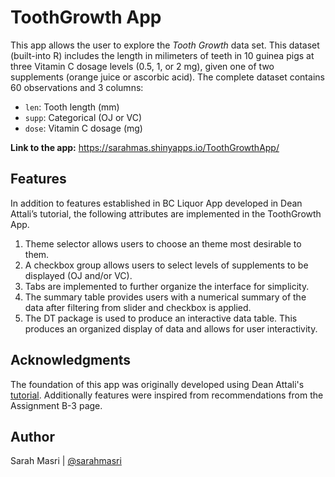 # ToothGrowth App

This app allows the user to explore the _Tooth Growth_ data set. This dataset (built-into R) includes the length in milimeters of teeth in 10 guinea pigs at three Vitamin C dosage levels (0.5, 1, or 2 mg), given one of two supplements (orange juice or ascorbic acid). The complete dataset contains 60 observations and 3 columns: 
- `len`: Tooth length (mm)
- `supp`: Categorical (OJ or VC)
- `dose`: Vitamin C dosage (mg)

**Link to the app:** https://sarahmas.shinyapps.io/ToothGrowthApp/

## Features
In addition to features established in BC Liquor App developed in Dean Attali’s tutorial, the following attributes are implemented in the ToothGrowth App. 
1. Theme selector allows users to choose an theme most desirable to them.
2. A checkbox group allows users to select levels of supplements to be displayed (OJ and/or VC).
3. Tabs are implemented to further organize the interface for simplicity. 
4. The summary table provides users with a numerical summary of the data after filtering from slider and checkbox is applied.
5. The DT package is used to produce an interactive data table. This produces an organized display of data and allows for user interactivity. 

## Acknowledgments
The foundation of this app was originally developed using Dean Attali's [tutorial](https://www.youtube.com/watch?v=rB4SJGyaGls&themeRefresh=1). Additionally features were inspired from recommendations from the Assignment B-3 page. 

## Author
Sarah Masri | [@sarahmasri](https://github.com/sarahmasri)


